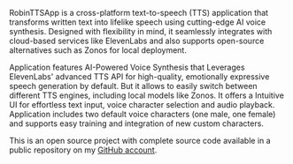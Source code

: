 RobinTTSApp is a cross-platform text-to-speech (TTS) application that transforms written text into lifelike speech using cutting-edge AI voice synthesis. Designed with flexibility in mind, it seamlessly integrates with cloud-based services like ElevenLabs and also supports open-source alternatives such as Zonos for local deployment.

Application features AI-Powered Voice Synthesis that Leverages ElevenLabs' advanced TTS API for high-quality, emotionally expressive speech generation by default.
But it allows to easily switch between different TTS engines, including local models like Zonos. It offers a Intuitive UI for effortless text input, voice character selection and audio playback.
Application includes two default voice characters (one male, one female) and supports easy training and integration of new custom characters.

This is an open source project with complete source code available in a public repository on my [GitHub account](https://github.com/Fike-Rehman/RobinTTSApp).
